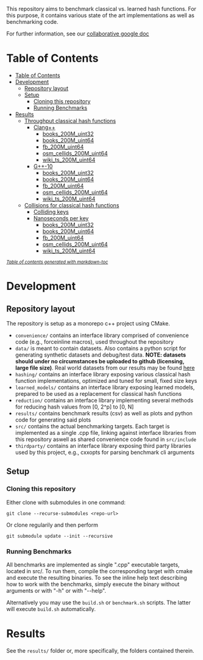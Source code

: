 This repository aims to benchmark classical vs. learned hash functions. For this purpose, it contains various state of
the art implementations as well as benchmarking code.

For further information, see
our [collaborative google doc](https://docs.google.com/document/d/1akVt7XBPm3aWRnguZh88jpCAp97yZUwT8V5Po_p2Hxo/edit?usp=sharing)

# Table of Contents

- [Table of Contents](#table-of-contents)
- [Development](#development)
    * [Repository layout](#repository-layout)
    * [Setup](#setup)
        + [Cloning this repository](#cloning-this-repository)
        + [Running Benchmarks](#running-benchmarks)
- [Results](#results)
    * [Throughput classical hash functions](#throughput-classical-hash-functions)
        + [Clang++](#clang--)
            - [books_200M_uint32](#books-200m-uint32)
            - [books_200M_uint64](#books-200m-uint64)
            - [fb_200M_uint64](#fb-200m-uint64)
            - [osm_cellids_200M_uint64](#osm-cellids-200m-uint64)
            - [wiki_ts_200M_uint64](#wiki-ts-200m-uint64)
        + [G++-10](#g---10)
            - [books_200M_uint32](#books-200m-uint32-1)
            - [books_200M_uint64](#books-200m-uint64-1)
            - [fb_200M_uint64](#fb-200m-uint64-1)
            - [osm_cellids_200M_uint64](#osm-cellids-200m-uint64-1)
            - [wiki_ts_200M_uint64](#wiki-ts-200m-uint64-1)
    * [Collisions for classical hash functions](#collisions-for-classical-hash-functions)
        + [Colliding keys](#colliding-keys)
        + [Nanoseconds per key](#nanoseconds-per-key)
            - [books_200M_uint32](#books-200m-uint32-2)
            - [books_200M_uint64](#books-200m-uint64-2)
            - [fb_200M_uint64](#fb-200m-uint64-2)
            - [osm_cellids_200M_uint64](#osm-cellids-200m-uint64-2)
            - [wiki_ts_200M_uint64](#wiki-ts-200m-uint64-2)

<small><i><a href='http://ecotrust-canada.github.io/markdown-toc/'>Table of contents generated with
markdown-toc</a></i></small>

# Development

## Repository layout

The repository is setup as a monorepo c++ project using CMake.

* `convenience/` contains an interface library comprised of convenience code
  (e.g., forceinline macros), used throughout the repository
* `data/` is meant to contain datasets. Also contains a python script for generating synthetic datasets and debug/test
  data. **NOTE: datasets should under no circumstances be uploaded to github (licensing, large file size)**. Real world
  datasets from our results may be found
  [here](https://dataverse.harvard.edu/dataset.xhtml?persistentId=doi:10.7910/DVN/JGVF9A)
* `hashing/` contains an interface library exposing various classical hash function implementations, optimized and tuned
  for small, fixed size keys
* `learned_models/` contains an interface library exposing learned models, prepared to be used as a replacement for
  classical hash functions
* `reduction/` contains an interface library implementing several methods for reducing hash values from [0, 2^p]
  to [0, N]
* `results/` contains benchmark results (csv) as well as plots and python code for generating said plots
* `src/` contains the actual benchmarking targets. Each target is implemented as a single .cpp file, linking against
  interface libraries from this repository aswell as shared convenience code found in `src/include`
* `thirdparty/` contains an interface library exposing third party libraries used by this project, e.g., cxxopts for
  parsing benchmark cli arguments

## Setup

### Cloning this repository

Either clone with submodules in one command:

```
git clone --recurse-submodules <repo-url>
```

Or clone regularily and then perform

```
git submodule update --init --recursive
```

### Running Benchmarks

All benchmarks are implemented as single ".cpp" executable targets, located in src/. To run them, compile the
corresponding target with cmake and execute the resulting binaries. To see the inline help text describing how to work
with the benchmarks, simply execute the binary without arguments or with "-h" or with "--help".

Alternatively you may use the `build.sh` or `benchmark.sh` scripts. The latter will execute `build.sh` automatically.

# Results

See the `results/` folder or, more specifically, the folders contained therein.